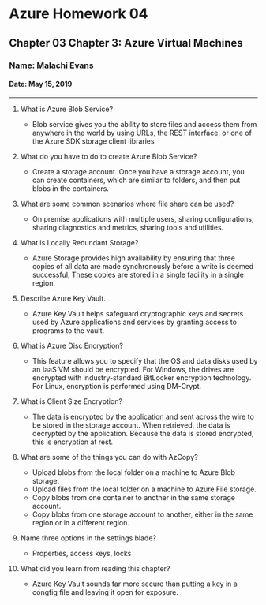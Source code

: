 # Azure Homework 04

## Chapter 03 Chapter 3: Azure Virtual Machines

### Name: Malachi Evans

#### Date: May 15, 2019

-------------

1. What is Azure Blob Service?
    * Blob service gives you the ability to store files and access them from anywhere in the world by using URLs, the REST interface, or one of the Azure SDK storage client libraries
2. What do you have to do to create Azure Blob Service?
    * Create a storage account. Once you have a storage account, you can create containers, which are similar to folders, and then put blobs in the containers.
3. What are some common scenarios where file share can be used?
    * On premise applications with multiple users, sharing configurations, sharing diagnostics and metrics, sharing tools and utilities.

4. What is Locally Redundant Storage?
    * Azure Storage provides high availability by ensuring that three copies of all data are made synchronously before a write is deemed successful, These copies are stored in a single facility in a single region.

5. Describe Azure Key Vault.
    * Azure Key Vault helps safeguard cryptographic keys and secrets used by Azure applications and services by granting access to programs to the vault.
6. What is Azure Disc Encryption?
    * This feature allows you to specify that the OS and data disks used by an IaaS VM should be encrypted. For Windows, the drives are encrypted with industry-standard BitLocker encryption technology. For Linux, encryption is performed using DM-Crypt.

7. What is Client Size Encryption?
    * The data is encrypted by the application and sent across the wire to be stored in the storage account. When retrieved, the data is decrypted by the application. Because the data is stored encrypted, this is encryption at rest.

8. What are some of the things you can do with AzCopy?
    * Upload blobs from the local folder on a machine to Azure Blob storage.
    * Upload files from the local folder on a machine to Azure File storage.
    * Copy blobs from one container to another in the same storage account.
    * Copy blobs from one storage account to another, either in the same region or in a different region.

9. Name three options in the settings blade?
    * Properties, access keys, locks
10. What did you learn from reading this chapter?
    * Azure Key Vault sounds far more secure than putting a key in a congfig file and leaving it open for exposure. 
